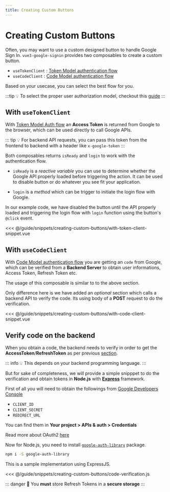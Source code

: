 ```yaml
---
title: Creating Custom Buttons
---
```


<script setup lang="ts">
import { shallowRef, onMounted } from "vue"

const tokenClientDemo = shallowRef(null)
const codeClientDemo = shallowRef(null)

onMounted(async () => {
  const tokenClientDemoComponent = await import("./demo/creating-custom-buttons/TokenClientDemo.vue")
  const codeClientDemoComponent = await import("./demo/creating-custom-buttons/CodeClientDemo.vue")

  tokenClientDemo.value = tokenClientDemoComponent.default
  codeClientDemo.value = codeClientDemoComponent.default
})
</script>

# Creating Custom Buttons

Often, you may want to use a custom designed button to handle Google Sign In.
`vue3-google-signin` provides two composables to create a custom button.


- `useTokenClient` : [Token Model authentication flow](https://developers.google.com/identity/oauth2/web/guides/use-token-model)
- `useCodeClient` : [Code Model authentication flow](https://developers.google.com/identity/oauth2/web/guides/use-code-model)

Based on your usecase, you can select the best flow for you.

:::tip
:bulb: To select the proper user authorization model, checkout this [guide](https://developers.google.com/identity/oauth2/web/guides/choose-authorization-model)
:::

## With `useTokenClient`

With [Token Model Auth flow](https://developers.google.com/identity/oauth2/web/guides/use-token-model) an **Access Token** is returned from
Google to the browser, which can be used directly to call Google APIs.

::: tip
:bulb: For backend API requests, you can pass this token from the frontend to backend with a header like `x-google-token`
:::

Both composables returns `isReady` and `login` to work with the authentication flow.

- `isReady` is a *reactive variable* you can use to determine whether the Google API properly loaded before triggering the action.
It can be used to disable button or do whatever you see fit your application.

- `login` is a *method* which can be trigger to initiate the login flow with Google.

In our example code, we have disabled the button until the API properly loaded and triggering the login flow with `login` function
using the button's `@click` event.

<<< @/guide/snippets/creating-custom-buttons/with-token-client-snippet.vue

<ClientOnly>
  <component
    v-if="tokenClientDemo"
    :is="tokenClientDemo">
  </component>
</ClientOnly>

## With `useCodeClient`

With [Code Model authentication flow](https://developers.google.com/identity/oauth2/web/guides/use-code-model) you are getting an `code` from Google, which can be verified from a **Backend Server** to obtain user informations, Access Token, Refresh Token etc.

The usage of this composable is similar to to the above section.

Only difference here is we have added an *optional* section which calls a backend API to verify the code.
Its using body of a **POST** request to do the verification.

<<< @/guide/snippets/creating-custom-buttons/with-code-client-snippet.vue

<ClientOnly>
  <component
    v-if="codeClientDemo"
    :is="codeClientDemo">
  </component>
</ClientOnly>


## Verify code on the backend

When you obtain a code, the backend needs to verify in order to get the **AccessToken**/**RefreshToken** as per previous [section](#with-usecodeclient).

::: info
:bulb: This depends on your backend programming language.
:::

But for sake of completeness, we will provide a simple snipppet to do the verification and obtain tokens in **Node.js** with [**Express**](https://expressjs.com/) framework.

First of all you will need to obtain the followings from [Google Developers Console](https://console.cloud.google.com/)

- `CLIENT_ID`
- `CLIENT_SECRET`
- `REDIRECT_URL`

You can find them in **Your project > APIs & auth > Credentials**

Read more about OAuth2 [here](https://developers.google.com/identity/protocols/oauth2)

Now for Node.js, you need to install [`google-auth-library`](https://www.npmjs.com/package/google-auth-library) package.

```bash
npm i -S google-auth-library
```

This is a sample implementation using ExpressJS.

<<< @/guide/snippets/creating-custom-buttons/code-verification.js

::: danger
:rotating_light: You **must** store Refresh Tokens in a **secure storage**
:::
